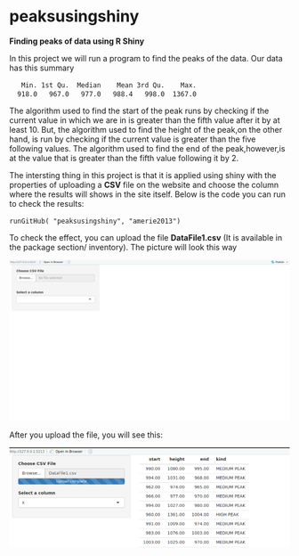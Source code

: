 # peaksusingshiny

**Finding peaks of data using R Shiny**

  In this project we will run a program to find the peaks of the data. Our data has this summary
```
   Min. 1st Qu.  Median    Mean 3rd Qu.    Max. 
  918.0   967.0   977.0   988.4   998.0  1367.0
  ```
  The algorithm used to find the start of the peak runs by checking if the current value in which we are in 
  is greater than the fifth value after it by at least 10. But, the algorithm used to find the height of the 
  peak,on the other hand, is run by checking if the current value is greater than the five following values.
  The algorithm used to find the end of the peak,however,is at the value that is greater than the fifth value
  following it by 2.
  
  The intersting thing in this project is that it is applied using shiny with the properties 
  of uploading a **CSV** file on the website and choose the column where the results will shows in the site 
  itself. Below is the code you can run to check the results:
  
  ```
  runGitHub( "peaksusingshiny", "amerie2013")
  ```
  
  To check the effect, you can upload the file **DataFile1.csv** (It is available in the package section/
  inventory). The picture will look this way
   
 ![](20190401_195800.png?raw=true)
    
    
  After you upload the file, you will see this:
    
    
 ![](20190401_195801.png?raw=true)
